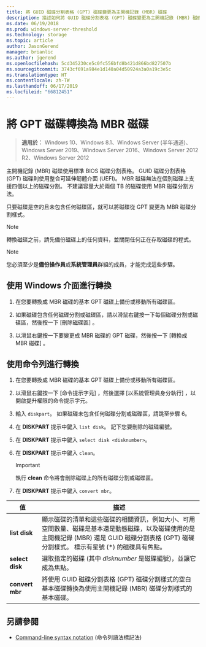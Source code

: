 ```yaml
---
title: 將 GUID 磁碟分割表格 (GPT) 磁碟變更為主開機記錄 (MBR) 磁碟
description: 描述如何將 GUID 磁碟分割表格 (GPT) 磁碟變更為主開機記錄 (MBR) 磁碟分割樣式磁碟。
ms.date: 06/19/2018
ms.prod: windows-server-threshold
ms.technology: storage
ms.topic: article
author: JasonGerend
manager: brianlic
ms.author: jgerend
ms.openlocfilehash: 5cd345230ce5c0fc556bfd8b421d866bd827507b
ms.sourcegitcommit: 3743cf691a984e1d140a04d50924a3a0a19c3e5c
ms.translationtype: HT
ms.contentlocale: zh-TW
ms.lasthandoff: 06/17/2019
ms.locfileid: "66812451"
---
```

# <a name="convert-a-gpt-disk-into-an-mbr-disk"></a>將 GPT 磁碟轉換為 MBR 磁碟

> **適用於：** Windows 10、Windows 8.1、Windows Server (半年通道)、Windows Server 2019、Windows Server 2016、Windows Server 2012 R2、Windows Server 2012

主開機記錄 (MBR) 磁碟使用標準 BIOS 磁碟分割表格。 GUID 磁碟分割表格 (GPT) 磁碟則使用整合可延伸韌體介面 (UEFI)。 MBR 磁碟無法在個別磁碟上支援四個以上的磁碟分割。 不建議容量大於兩個 TB 的磁碟使用 MBR 磁碟分割方法。

只要磁碟是空的且未包含任何磁碟區，就可以將磁碟從 GPT 變更為 MBR 磁碟分割樣式。

> [!NOTE]
> 轉換磁碟之前，請先備份磁碟上的任何資料，並關閉任何正在存取磁碟的程式。

> [!NOTE]
> 您必須至少是**備份操作員**或**系統管理員**群組的成員，才能完成這些步驟。

## <a name="converting-using-the-windows-interface"></a>使用 Windows 介面進行轉換

1.  在您要轉換成 MBR 磁碟的基本 GPT 磁碟上備份或移動所有磁碟區。

2.  如果磁碟包含任何磁碟分割或磁碟區，請以滑鼠右鍵按一下每個磁碟分割或磁碟區，然後按一下 [刪除磁碟區]  。

3.  以滑鼠右鍵按一下要變更成 MBR 磁碟的 GPT 磁碟，然後按一下 [轉換成 MBR 磁碟]  。

## <a name="converting-using-a-command-line"></a>使用命令列進行轉換

1.  在您要轉換成 MBR 磁碟的基本 GPT 磁碟上備份或移動所有磁碟區。

2.  以滑鼠右鍵按一下 [命令提示字元]  ，然後選擇 [以系統管理員身分執行]  ，以開啟提升權限的命令提示字元。

3. 輸入 `diskpart`。 如果磁碟未包含任何磁碟分割或磁碟區，請跳至步驟 6。

4.  在 **DISKPART** 提示中鍵入 `list disk`。 記下您要刪除的磁碟編號。

5.  在 **DISKPART** 提示中鍵入 `select disk <disknumber>`。

6.  在 **DISKPART** 提示中鍵入 `clean`。

    > [!IMPORTANT]
    > 執行 **clean** 命令將會刪除磁碟上的所有磁碟分割或磁碟區。

7.  在 **DISKPART** 提示中鍵入 `convert mbr`。

|                值                  |      描述   |
| ------------------------------------- | -----------------  |
|  <strong>list disk</strong>  | 顯示磁碟的清單和這些磁碟的相關資訊，例如大小、可用空間數量、磁碟是基本還是動態磁碟，以及磁碟使用的是主開機記錄 (MBR) 還是 GUID 磁碟分割表格 (GPT) 磁碟分割樣式。 標示有星號 (\*) 的磁碟具有焦點。 |
| <strong>select disk</strong> |                                                                                                          選取指定的磁碟 (其中 <em>disknumber</em> 是磁碟編號)，並讓它成為焦點。                                                                                                           |
| <strong>convert mbr</strong> |                                                                               將使用 GUID 磁碟分割表格 (GPT) 磁碟分割樣式的空白基本磁碟轉換為使用主開機記錄 (MBR) 磁碟分割樣式的基本磁碟。                                                                                |

## <a name="see-also"></a>另請參閱

-   [Command-line syntax notation](https://technet.microsoft.com/library/cc742449(v=ws.11).aspx) (命令列語法標記法)